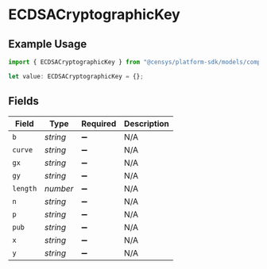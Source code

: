 # ECDSACryptographicKey

## Example Usage

```typescript
import { ECDSACryptographicKey } from "@censys/platform-sdk/models/components";

let value: ECDSACryptographicKey = {};
```

## Fields

| Field              | Type               | Required           | Description        |
| ------------------ | ------------------ | ------------------ | ------------------ |
| `b`                | *string*           | :heavy_minus_sign: | N/A                |
| `curve`            | *string*           | :heavy_minus_sign: | N/A                |
| `gx`               | *string*           | :heavy_minus_sign: | N/A                |
| `gy`               | *string*           | :heavy_minus_sign: | N/A                |
| `length`           | *number*           | :heavy_minus_sign: | N/A                |
| `n`                | *string*           | :heavy_minus_sign: | N/A                |
| `p`                | *string*           | :heavy_minus_sign: | N/A                |
| `pub`              | *string*           | :heavy_minus_sign: | N/A                |
| `x`                | *string*           | :heavy_minus_sign: | N/A                |
| `y`                | *string*           | :heavy_minus_sign: | N/A                |